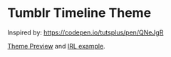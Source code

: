 # Tumblr Timeline Theme
Inspired by: https://codepen.io/tutsplus/pen/QNeJgR

[Theme Preview](https://timelinetheme.tumblr.com/) and [IRL example](http://lorcanblake.tumblr.com/).
